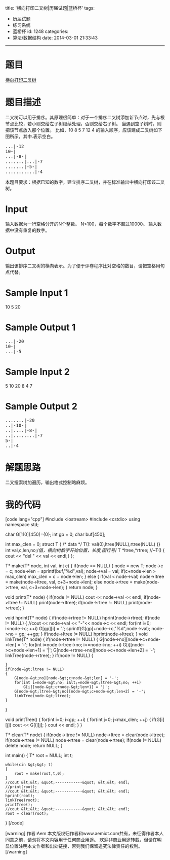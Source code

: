title: '横向打印二叉树|历届试题|蓝桥杯'
tags:
  - 历届试题
  - 练习系统
  - 蓝桥杯
id: 1248
categories:
  - 算法/数据结构
date: 2014-03-01 21:33:43
---

# 题目

[横向打印二叉树](http://lx.lanqiao.org/problem.page?gpid=T34 "http://lx.lanqiao.org/problem.page?gpid=T34")

# 题目描述

二叉树可以用于排序。其原理很简单：对于一个排序二叉树添加新节点时，先与根节点比较，若小则交给左子树继续处理，否则交给右子树。
当遇到空子树时，则把该节点放入那个位置。
比如，10 8 5 7 12 4 的输入顺序，应该建成二叉树如下图所示，其中.表示空白。
<pre>
...|-12
10-|
...|-8-|
.......|...|-7
.......|-5-|
...........|-4
</pre>
本题目要求：根据已知的数字，建立排序二叉树，并在标准输出中横向打印该二叉树。

# Input

输入数据为一行空格分开的N个整数。 N<100，每个数字不超过10000。
输入数据中没有重复的数字。

# Output

输出该排序二叉树的横向表示。为了便于评卷程序比对空格的数目，请把空格用句点代替。

# Sample Input 1

10 5 20

# Sample Output 1

<pre>
...|-20
10-|
...|-5
</pre>

# Sample Input 2

5 10 20 8 4 7

# Sample Output 2

<pre>
.......|-20
..|-10-|
..|....|-8-|
..|........|-7
5-|
..|-4
</pre>

# 解题思路

二叉搜索树加遍历，输出格式控制略麻烦。

# 我的代码

[code lang="cpp"]
#include &lt;iostream&gt;
#include &lt;cstdio&gt;
using namespace std;

char G[110][450]={0};
int gp = 0;
char buf[450];

int max_clen = 0;
struct T
{
	/* data */
	T(): val(0),ltree(NULL),rtree(NULL) {}
	int val,c,len,no;/*值，横向树数字开始位置，长度,图行号*/
	T *ltree,*rtree;
	//~T() { cout &lt;&lt; &quot;del &quot; &lt;&lt; val &lt;&lt; endl;}
};

T* make(T* node, int val, int c)
{
	if(node == NULL)
	{
		node = new T;
		node-&gt;c = c;
		node-&gt;len = sprintf(buf,&quot;%d&quot;,val);
		node-&gt;val = val;
		if(c+node-&gt;len &gt; max_clen)
			max_clen = c + node-&gt;len;
	}
	else
	{
		if(val &lt; node-&gt;val)
			node-&gt;ltree = make(node-&gt;ltree, val, c+3+node-&gt;len);
		else
			node-&gt;rtree = make(node-&gt;rtree, val, c+3+node-&gt;len);
	}
	return node;
}

void print(T* node)
{
	if(node != NULL)
		cout &lt;&lt; node-&gt;val &lt;&lt; endl;
	if(node-&gt;ltree != NULL)
		print(node-&gt;ltree);
	if(node-&gt;rtree != NULL)
		print(node-&gt;rtree);
}

void hprint(T* node)
{
	if(node-&gt;rtree != NULL)
		hprint(node-&gt;rtree);
	if(node != NULL)
	{
		//cout &lt;&lt; node-&gt;val &lt;&lt; &quot;-&quot;&lt;&lt; node-&gt;c &lt;&lt; endl;
		for(int i=0; i&lt;node-&gt;c; ++i)
			G[gp][i] = '.';	
		sprintf(G[gp]+node-&gt;c,&quot;%d&quot;,node-&gt;val);
		node-&gt;no = gp;
		++gp;
	}
	if(node-&gt;ltree != NULL)
		hprint(node-&gt;ltree);
}
void linkTree(T* node)
{
	if(node-&gt;rtree != NULL)
	{
		G[node-&gt;no][node-&gt;c+node-&gt;len] = '-';
		for(int i=node-&gt;rtree-&gt;no; i&lt;=node-&gt;no; ++i)
			G[i][node-&gt;c+node-&gt;len+1] = '|';
		G[node-&gt;rtree-&gt;no][node-&gt;c+node-&gt;len+2] = '-';
		linkTree(node-&gt;rtree);
	}
	if(node != NULL)
	{

	}
	if(node-&gt;ltree != NULL)
	{
		G[node-&gt;no][node-&gt;c+node-&gt;len] = '-';
		for(int i=node-&gt;no; i&lt;=node-&gt;ltree-&gt;no; ++i)
			G[i][node-&gt;c+node-&gt;len+1] = '|';
		G[node-&gt;ltree-&gt;no][node-&gt;c+node-&gt;len+2] = '-';
		linkTree(node-&gt;ltree);
	}
}

void printTree()
{
	for(int i=0; i&lt;gp; ++i)
	{
		for(int j=0; j&lt;max_clen; ++j)
		{
			if(G[i][j])
				cout &lt;&lt; G[i][j];
		}
		cout &lt;&lt; endl;
	}
}

T* clear(T* node)
{
	if(node-&gt;ltree != NULL)
		node-&gt;ltree = clear(node-&gt;ltree);
	if(node-&gt;rtree != NULL)
		node-&gt;rtree = clear(node-&gt;rtree);
	if(node != NULL)
		delete node;
	return NULL;
}

int main()
{
	T* root = NULL;
	int t;

	while(cin &gt;&gt; t)
	{
		root = make(root,t,0);
	}
	//cout &lt;&lt; &quot;------------&quot; &lt;&lt; endl;
	//print(root);
	//cout &lt;&lt; &quot;------------&quot; &lt;&lt; endl;
	hprint(root);
	linkTree(root);
	printTree();
	//cout &lt;&lt; &quot;------------&quot; &lt;&lt; endl;
	root = clear(root);
}
[/code]

[warning]
作者:Aem
本文版权归作者和www.aemiot.com共有，未征得作者本人同意之前，请勿将本文内容用于任何商业用途。 欢迎非商业用途转载，但请在明显位置注明本文作者和出处链接，否则我们保留追究法律责任的权利。
[/warning]